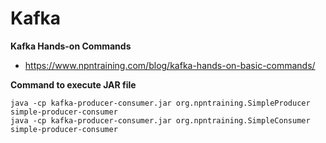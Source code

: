# Kafka

__Kafka Hands-on Commands__

* https://www.npntraining.com/blog/kafka-hands-on-basic-commands/

__Command to execute JAR file__

```
java -cp kafka-producer-consumer.jar org.npntraining.SimpleProducer simple-producer-consumer
java -cp kafka-producer-consumer.jar org.npntraining.SimpleConsumer simple-producer-consumer
```

